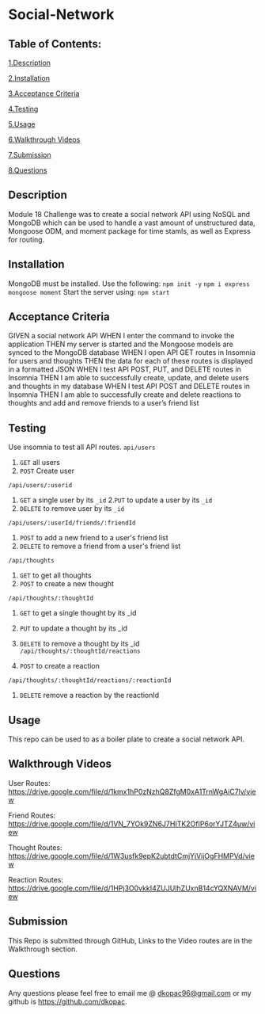 # Social-Network

## Table of Contents:
[1.Description](#Description)

[2.Installation](#Installation)

[3.Acceptance Criteria](#Acceptance-Criteria)

[4.Testing](#Testing)

[5.Usage](#Usage)

[6.Walkthrough Videos](#Walkthrough-Videos)

[7.Submission](#Submission)

[8.Questions](#Questions)


## Description
Module 18 Challenge was to create a social network API using NoSQL and MongoDB which can be used to handle a vast amount of unstructured data, Mongoose ODM, and moment package for time stamls, as well as Express for routing.

## Installation
MongoDB must be installed.
Use the following:
```npm init -y```
```npm i express mongoose moment```
Start the server using:
```npm start```

## Acceptance Criteria
GIVEN a social network API
WHEN I enter the command to invoke the application
THEN my server is started and the Mongoose models are synced to the MongoDB database
WHEN I open API GET routes in Insomnia for users and thoughts
THEN the data for each of these routes is displayed in a formatted JSON
WHEN I test API POST, PUT, and DELETE routes in Insomnia
THEN I am able to successfully create, update, and delete users and thoughts in my database
WHEN I test API POST and DELETE routes in Insomnia
THEN I am able to successfully create and delete reactions to thoughts and add and remove friends to a user’s friend list

## Testing
Use insomnia to test all API routes.
```api/users```

1. ```GET``` all users
2. ```POST``` Create user

```/api/users/:userid```

1. ```GET``` a single user by its ```_id```
2.```PUT``` to update a user by its ```_id```
3. ```DELETE``` to remove user by its ```_id```

```/api/users/:userId/friends/:friendId```

1. ```POST``` to add a new friend to a user's friend list
2. ```DELETE``` to remove a friend from a user's friend list

```/api/thoughts```

1. ```GET``` to get all thoughts
2. ```POST``` to create a new thought

```/api/thoughts/:thoughtId```

1. ```GET``` to get a single thought by its _id
2. ```PUT``` to update a thought by its _id
3. ```DELETE``` to remove a thought by its _id
```/api/thoughts/:thoughtId/reactions```

1. ```POST``` to create a reaction

```/api/thoughts/:thoughtId/reactions/:reactionId```

1. ```DELETE``` remove a reaction by the reactionId

## Usage
This repo can be used to as a boiler plate to create a social network API.

## Walkthrough Videos
User Routes: https://drive.google.com/file/d/1kmx1hP0zNzhQ8ZfgM0xA1TrnWgAiC7lv/view 

Friend Routes: https://drive.google.com/file/d/1VN_7YOk9ZN6J7HITK2OfIP6orYJTZ4uw/view

Thought Routes: https://drive.google.com/file/d/1W3usfk9epK2ubtdtCmjYjVijOgFHMPVd/view

Reaction Routes: https://drive.google.com/file/d/1HPj3O0vkkI4ZUJUIhZUxnB14cYQXNAVM/view

## Submission
This Repo is submitted through GitHub, Links to the Video routes are in the Walkthrough section.

## Questions
Any questions please feel free to email me @ dkopac96@gmail.com or my github is https://github.com/dkopac.